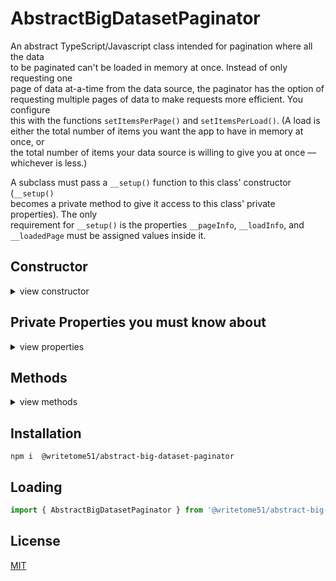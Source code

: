 # AbstractBigDatasetPaginator

 An abstract TypeScript/Javascript class intended for pagination where all the data  
 to be paginated can't be loaded in memory at once.  Instead of only requesting one  
 page of data at-a-time from the data source, the paginator has the option of  
 requesting multiple pages of data to make requests more efficient.  You configure  
 this with the functions `setItemsPerPage()` and `setItemsPerLoad()`. (A load is  
 either the total number of items you want the app to have in memory at once, or  
 the total number of items your data source is willing to give you at once ––   
 whichever is less.)

A subclass must pass a `__setup()` function to this class' constructor (`__setup()`  
becomes a private method to give it access to this class' private properties). The only  
requirement for `__setup()` is the properties `__pageInfo`, `__loadInfo`, and  
`__loadedPage` must be assigned values inside it.


## Constructor
<details>
<summary>view constructor</summary>

```ts
constructor(
    __setup: (...args) => void,
    setupArgs? = []
)
```
</details>


## Private Properties you must know about
<details>
<summary>view properties</summary>

```ts
// These 3 properties must be assigned values inside 'this.__setup()' 
// (see constructor).

__pageInfo: {
    setItemsPerPage: (num) => void;
    getItemsPerPage: () => number;
    getTotalPages: () => number;
}

__loadInfo: {
    setItemsPerLoad: (num) => void;
    getItemsPerLoad: () => number;
}

__loadedPage: {
    get: () => any[];
    set: (pageNumber) => Promise<void>;
    
    // 'reset' must reload page data from the source
    reset: (pageNumber) => Promise<void>;
    getNumber: () => number;
}
```
</details>


## Methods
<details>
<summary>view methods</summary>

```ts
setItemsPerLoad(num): void

getItemsPerLoad(): number

setItemsPerPage(num): void

getItemsPerPage(): number

getTotalPages(): number

setCurrentPageNumber(num, option? = {reload: false}): Promise<void>
    // Set 'option.reload' to true if page data must be reloaded from the source

getCurrentPageNumber(): number

getCurrentPage(): any[]

```
</details>


## Installation

`npm i  @writetome51/abstract-big-dataset-paginator`

## Loading
```js
import { AbstractBigDatasetPaginator } from '@writetome51/abstract-big-dataset-paginator';
```

## License
[MIT](https://choosealicense.com/licenses/mit/)
